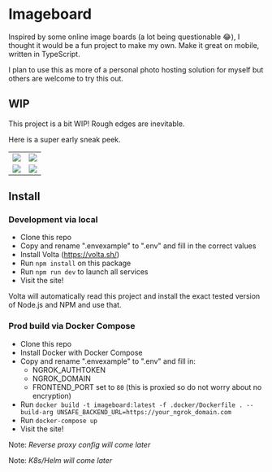 # Imageboard

Inspired by some online image boards (a lot being questionable 😂), I thought it would be a fun project to make my own. Make it great on mobile, written in TypeScript.

I plan to use this as more of a personal photo hosting solution for myself but others are welcome to try this out.

## WIP

This project is a bit WIP! Rough edges are inevitable.

Here is a super early sneak peek.

|                                                                                                  |                                                                                                  |
| ------------------------------------------------------------------------------------------------ | ------------------------------------------------------------------------------------------------ |
| ![](https://github.com/jack3898/imageboard/assets/28375223/2ace2ce0-1029-4ca3-8512-ecae1e8b3318) | ![](https://github.com/jack3898/imageboard/assets/28375223/5ea1ad6c-4528-41c2-8b9f-141522630874) |
| ![](https://github.com/jack3898/imageboard/assets/28375223/deaa74c7-cccf-4c35-973d-45eec5123252) | ![](https://github.com/jack3898/imageboard/assets/28375223/6c156e05-ae6c-4773-b2de-b59a68c5f4f1) |

## Install

### Development via local

- Clone this repo
- Copy and rename ".envexample" to ".env" and fill in the correct values
- Install Volta (https://volta.sh/)
- Run `npm install` on this package
- Run `npm run dev` to launch all services
- Visit the site!

Volta will automatically read this project and install the exact tested version of Node.js and NPM and use that.

### Prod build via Docker Compose

- Clone this repo
- Install Docker with Docker Compose
- Copy and rename ".envexample" to ".env" and fill in:
  - NGROK_AUTHTOKEN
  - NGROK_DOMAIN
  - FRONTEND_PORT set to `80` (this is proxied so do not worry about no encryption)
- Run `docker build -t imageboard:latest -f .docker/Dockerfile . --build-arg UNSAFE_BACKEND_URL=https://your_ngrok_domain.com`
- Run `docker-compose up`
- Visit the site!

Note: _Reverse proxy config will come later_

Note: _K8s/Helm will come later_
